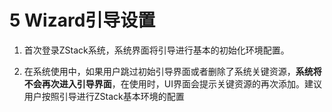 # 5 Wizard引导设置

1. 首次登录ZStack系统，系统界面将引导进行基本的初始化环境配置。

2. 在系统使用中，如果用户跳过初始引导界面或者删除了系统关键资源，**系统将不会再次进入引导界面**，在使用时，UI界面会提示关键资源的再次添加。建议用户按照引导进行ZStack基本环境的配置

